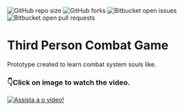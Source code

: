 ![GitHub repo size](https://img.shields.io/github/repo-size/Louiixx-h/Third-Person-Game?style=for-the-badge)
![GitHub forks](https://img.shields.io/github/forks/Louiixx-h/Third-Person-Game?style=for-the-badge)
![Bitbucket open issues](https://img.shields.io/bitbucket/issues/Louiixx-h/Third-Person-Game?style=for-the-badge)
![Bitbucket open pull requests](https://img.shields.io/bitbucket/pr-raw/Louiixx-h/Third-Person-Game?style=for-the-badge)

# Third Person Combat Game

Prototype created to learn combat system souls like.

### 👇Click on image to watch the video.
[![Assista a o vídeo!](https://img.youtube.com/vi/9kEpSPi50bY/maxresdefault.jpg)](https://youtu.be/9kEpSPi50bY)

